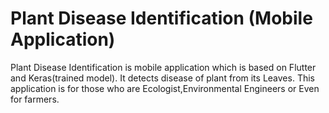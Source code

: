 # Plant Disease Identification (Mobile Application)

Plant Disease Identification is mobile application which is based on Flutter and Keras(trained model). It detects disease of plant
from its Leaves. This application is for those who are Ecologist,Environmental Engineers or Even for farmers.
